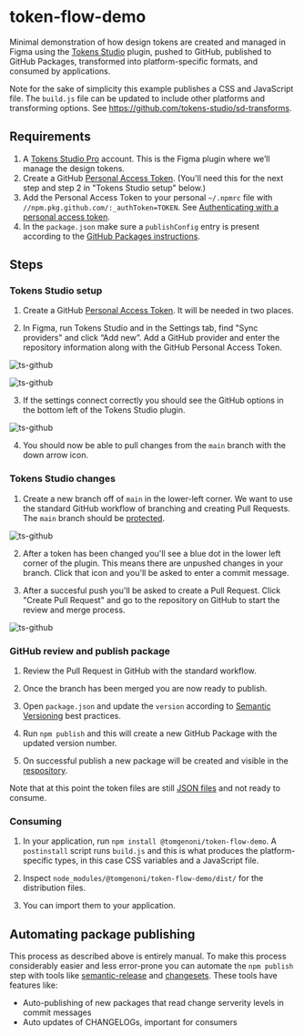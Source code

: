 # token-flow-demo

Minimal demonstration of how design tokens are created and managed in Figma using the [Tokens Studio](https://tokens.studio/) plugin, pushed to GitHub, published to GitHub Packages, transformed into platform-specific formats, and consumed by applications.

Note for the sake of simplicity this example publishes a CSS and JavaScript file. The `build.js` file can be updated to include other platforms and transforming options. See https://github.com/tokens-studio/sd-transforms.

## Requirements

1. A [Tokens Studio Pro](https://tokens.studio/#pricing-2) account. This is the Figma plugin where we’ll manage the design tokens.
2. Create a GitHub [Personal Access Token](https://github.com/settings/tokens). (You'll need this for the next step and step 2 in "Tokens Studio setup" below.)
3. Add the Personal Access Token to your personal `~/.npmrc` file with `//npm.pkg.github.com/:_authToken=TOKEN`. See [Authenticating with a personal access token](https://docs.github.com/en/packages/working-with-a-github-packages-registry/working-with-the-npm-registry#authenticating-with-a-personal-access-token).
4. In the `package.json` make sure a `publishConfig` entry is present according to the [GitHub Packages instructions](https://docs.github.com/en/packages/working-with-a-github-packages-registry/working-with-the-npm-registry).

## Steps

### Tokens Studio setup

1. Create a GitHub [Personal Access Token](https://github.com/settings/tokens). It will be needed in two places.

2. In Figma, run Tokens Studio and in the Settings tab, find "Sync providers" and click “Add new”. Add a GitHub provider and enter the repository information along with the GitHub Personal Access Token.

![ts-github](assets/ts-github.png)

![ts-github](assets/ts-add.png)

3. If the settings connect correctly you should see the GitHub options in the bottom left of the Tokens Studio plugin.

![ts-github](assets/ts-ready.png)

4. You should now be able to pull changes from the `main` branch with the down arrow icon.

### Tokens Studio changes

1. Create a new branch off of `main` in the lower-left corner. We want to use the standard GitHub workflow of branching and creating Pull Requests. The `main` branch should be [protected](https://docs.github.com/en/repositories/configuring-branches-and-merges-in-your-repository/managing-protected-branches/managing-a-branch-protection-rule).

![ts-github](assets/ts-branch.png)

2. After a token has been changed you'll see a blue dot in the lower left corner of the plugin. This means there are unpushed changes in your branch. Click that icon and you'll be asked to enter a commit message.

3. After a succesful push you'll be asked to create a Pull Request. Click "Create Pull Request" and go to the repository on GitHub to start the review and merge process.

![ts-github](assets/ts-pull.png)

### GitHub review and publish package

1. Review the Pull Request in GitHub with the standard workflow.

2. Once the branch has been merged you are now ready to publish.

3. Open `package.json` and update the `version` according to [Semantic Versioning](https://semver.org/) best practices.

4. Run `npm publish` and this will create a new GitHub Package with the updated version number.

5. On successful publish a new package will be created and visible in the [respository](https://github.com/tomgenoni/token-flow-demo/pkgs/npm/token-flow-demo).

Note that at this point the token files are still [JSON files](https://github.com/tomgenoni/token-flow-demo/tree/main/src) and not ready to consume.

### Consuming

1. In your application, run `npm install @tomgenoni/token-flow-demo`. A `postinstall` script runs `build.js` and this is what produces the platform-specific types, in this case CSS variables and a JavaScript file.

2. Inspect `node_modules/@tomgenoni/token-flow-demo/dist/` for the distribution files.

3. You can import them to your application.

## Automating package publishing

This process as described above is entirely manual. To make this process considerably easier and less error-prone you can automate the `npm publish` step with tools like [semantic-release](https://github.com/semantic-release/semantic-release) and [changesets](https://github.com/changesets/changesets). These tools have features like:

- Auto-publishing of new packages that read change serverity levels in commit messages
- Auto updates of CHANGELOGs, important for consumers
